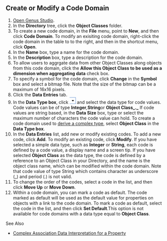 ## Create or Modify a Code Domain

1.  [Open Genus Studio](../../getting-started/how-to-open-genus-studio.md).
2.  In the **Directory** tree, click the **Object Classes** folder.
3.  To create a new code domain, in the **File** menu, point to **New**, and then click **Code Domain**. To modify an exisiting code domain, right-click the code domain in the table to to the right, and then in the shortcut menu, click **Open**.
4.  In the **Name** box, type a name for the code domain.
5.  In the **Description** box, type a description for the code domain.
6.  To allow users to aggrgate data from other Object Classes along objects from this code domain, click the **Allow this Object Class to be used as a dimension when aggregating data** check box.
7.  To specify a symbol for the code domain, click **Change** in the **Symbol** box and select a bitmap file. Note that the size of the bitmap can be a maximum of 16x16 pixels.
8.  Click the **Data Entries** tab.
9.  In the **Data Type box**, click ![ID483ACDE820AE4EBA.IDB4FDC443D49D46B2.png](media/ID483ACDE820AE4EBA.IDB4FDC443D49D46B2.png) and select the data type for code values. Code values can be of type **Integer**_,_**String**or **Object Class_._** If code values are string based, in the **Data Size** box, type or select the maximum number of characters the code value can hold. To create a code domain used to [derive a complex type](../object-class-property/complex-association-data-interpretation-for-a-property.md "Complex Association Data Interpretation for a Property"), select **Object Class** in the **Data Type box**.
10.  In the **Data Entries** list, add new or modify existing codes. To add a new code, click **Add**. To modify an existing code, click **Modify**. If you have selected a simple data type, such as **Integer** or **String**, each code is defined by a code value, a display name and a screen tip. If you have selected **Object Class** as the data type, the code is defined by a reference to an Object Class in your Directory, and the name is the object class name, which can be modified within the code domain. Note that code value of type String which contains character as underscore (_) and period (.) is not valid.
11.  To change the order of the codes, select a code in the list, and then click **Move Up** or **Move Down**.
12.  Within a code domain, you can mark a code as default. The code marked as default will be used as the default value for properties on objects with a link to the code domain. To mark a code as default, select the code in the list, and then click **Set Default**.This option is not available for code domains with a data type equal to **Object Class**.

See Also

*   [Complex Association Data Interpretation for a Property](../object-class-property/complex-association-data-interpretation-for-a-property.md)